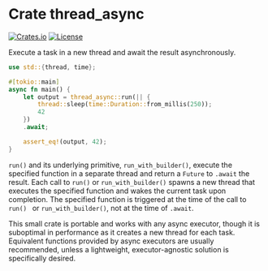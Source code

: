 # Crate thread_async

[![Crates.io](https://img.shields.io/crates/v/thread-async)](https://crates.io/crates/thread-async)
[![License](https://img.shields.io/crates/l/thread-async)](https://github.com/LiosK/thread-async-rs/blob/main/LICENSE)

Execute a task in a new thread and await the result asynchronously.

```rust
use std::{thread, time};

#[tokio::main]
async fn main() {
    let output = thread_async::run(|| {
        thread::sleep(time::Duration::from_millis(250));
        42
    })
    .await;

    assert_eq!(output, 42);
}
```

`run()` and its underlying primitive, `run_with_builder()`, execute the
specified function in a separate thread and return a `Future` to `.await` the
result. Each call to `run()` or `run_with_builder()` spawns a new thread that
executes the specified function and wakes the current task upon completion. The
specified function is triggered at the time of the call to `run() ` or
`run_with_builder()`, not at the time of `.await`.

This small crate is portable and works with any async executor, though it is
suboptimal in performance as it creates a new thread for each task. Equivalent
functions provided by async executors are usually recommended, unless a
lightweight, executor-agnostic solution is specifically desired.
